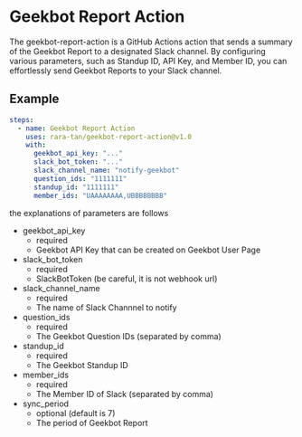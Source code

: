 # Geekbot Report Action
The geekbot-report-action is a GitHub Actions action that sends a summary of the Geekbot Report to a designated Slack channel.
By configuring various parameters, such as Standup ID, API Key, and Member ID, you can effortlessly send Geekbot Reports to your Slack channel.

## Example
```yaml
steps:
  - name: Geekbot Report Action
    uses: rara-tan/geekbot-report-action@v1.0
    with:
      geekbot_api_key: "..."
      slack_bot_token: "..."
      slack_channel_name: "notify-geekbot"
      question_ids: "1111111"
      standup_id: "1111111"
      member_ids: "UAAAAAAAA,UBBBBBBBB"
```

the explanations of parameters are follows

- geekbot_api_key
  - required
  - Geekbot API Key that can be created on Geekbot User Page
- slack_bot_token
  - required
  - SlackBotToken (be careful, it is not webhook url)
- slack_channel_name
  - required
  - The name of Slack Channnel to notify
- question_ids
  - required
  - The Geekbot Question IDs (separated by comma)
- standup_id
  - required
  - The Geekbot Standup ID
- member_ids
  - required
  - The Member ID of Slack (separated by comma)
- sync_period
  - optional (default is 7)
  - The period of Geekbot Report

